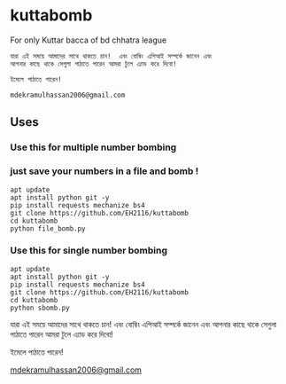 # kuttabomb
For only Kuttar bacca of bd chhatra league
```
যারা এই সময়ে আমাদের সাথে থাকতে চান!  এবং বোম্বিং এপিআই সম্পর্কে জানেন এবং
আপনার কাছে থাকে সেগুলা পাঠাতে পারেন আমরা টুলে এ্যাড করে দিবো!

ইমেলে পাঠাতে পারেন!

mdekramulhassan2006@gmail.com 
```
## Uses 
### Use this for multiple number bombing 
### just save your numbers in a file and bomb !
```
apt update
apt install python git -y
pip install requests mechanize bs4
git clone https://github.com/EH2116/kuttabomb
cd kuttabomb
python file_bomb.py
```

### Use this for single number bombing 

```
apt update
apt install python git -y
pip install requests mechanize bs4
git clone https://github.com/EH2116/kuttabomb
cd kuttabomb
python sbomb.py
```

যারা এই সময়ে আমাদের সাথে থাকতে চান!  এবং বোম্বিং এপিআই সম্পর্কে জানেন এবং আপনার কাছে থাকে সেগুলা পাঠাতে পারেন আমরা টুলে এ্যাড করে দিবো!

ইমেলে পাঠাতে পারেন!

mdekramulhassan2006@gmail.com 
